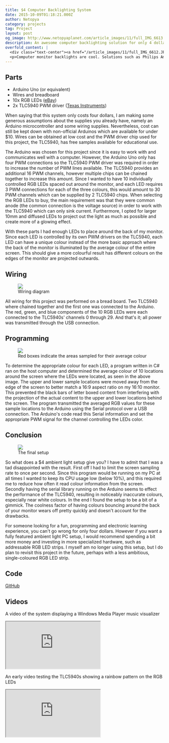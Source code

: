 ```yaml
---
title: $4 Computer Backlighting System
date: 2015-10-09T01:18:21.000Z
author: Netopya
category: projects
tag: Project
layout: post
og_image: http://www.netopyaplanet.com/article_images/11/full_IMG_6613.JPG
description: An awesome computer backlighting solution for only 4 dollars!
overfold_content: |
  <div class="text-center"><a href="/article_images/11/full_IMG_6612.JPG"><img src="/article_images/11/prev_IMG_6612.JPG" class="img-thumbnail mb-3"/></a></div>
  <p>Computer monitor backlights are cool. Solutions such as Philips Ambilight are available, but many people opt to design their own system. I wanted to see just how much you can save and what you can get by making the cheapest backlighting system possible. By salvaging parts from previous projects and getting free samples, all I need to buy where some RGB LEDs for only $4.00. Join me as I experiment and create the most basic computer ambient light solution.</p>
---
```


## Parts

- Arduino Uno (or equivalent)
- Wires and breadboard
- 10x RGB LEDs ([eBay](http://www.ebay.com/itm/Diffused-10mm-RGB-Common-Anode-4Pins-LED-10pcs-FreeShipping-/251534607654))
- 2x TLC5940 PWM driver ([Texas Instruments](http://www.ti.com/product/tlc5940))

When saying that this system only costs four dollars, I am making some generous assumptions about the supplies you already have, namely an Arduino microcontroller and some wiring supplies. Nevertheless, cost can still be kept down with non-official Arduinos which are available for under $10. Wires can be obtained at low cost and the PWM driver chip used for this project, the TLC5940, has free samples available for educational use.

The Arduino was chosen for this project since it is easy to work with and communicates well with a computer. However, the Arduino Uno only has four PWM connections so the TLC5940 PWM driver was required in order to increase the number of PWM lines available. The TLC5940 provides an additional 16 PWM channels, however multiple chips can be chained together to increase this amount. Since I wanted to have 10 individually controlled RGB LEDs spaced out around the monitor, and each LED requires 3 PWM connections for each of the three colours, this would amount to 30 PWM channels which can be supplied by 2 TLC5940 chips. When selecting the RGB LEDs to buy, the main requirement was that they were common anode (the common connection is the voltage source) in order to work with the TLC5940 which can only sink current. Furthermore, I opted for larger 10mm and diffused LEDs to project out the light as much as possible and create more of a glowing effect.

With these parts I had enough LEDs to place around the back of my monitor. Since each LED is controlled by its own PWM drivers on the TLC5940, each LED can have a unique colour instead of the more basic approach where the back of the monitor is illuminated by the average colour of the entire screen. This should give a more colourful result has different colours on the edges of the monitor are projected outwards.

## Wiring

<figure>
<a href="/article_images/11/full_Sketch 2_bb.png">
    <img class="img-thumbnail" src="/article_images/11/prev_Sketch 2_bb.png"/>
</a>
<figcaption>Wiring diagram</figcaption>
</figure>

All wiring for this project was performed on a bread board. Two TLC5940 where chained together and the first one was connected to the Arduino. The red, green, and blue components of the 10 RGB LEDs were each connected to the TLC5940s' channels 0 through 29. And that's it; all power was transmitted through the USB connection.

## Programming

<figure>
<a href="/article_images/11/full_diagram2.jpg">
    <img class="img-thumbnail" src="/article_images/11/prev_diagram2.jpg"/>
</a>
<figcaption>Red boxes indicate the areas sampled for their average colour</figcaption>
</figure>

To determine the appropriate colour for each LED, a program written in C# ran on the host computer and determined the average colour of 10 locations around the screen where the LEDs were located, as seen in the above image. The upper and lower sample locations were moved away from the edge of the screen to better match a 16:9 aspect ratio on my 16:10 monitor. This prevented the black bars of letter boxed content from interfering with the projection of the actual content to the upper and lower locations behind the screen. The program transmitted the averaged RGB values for these sample locations to the Arduino using the Serial protocol over a USB connection. The Arduino's code read this Serial information and set the appropriate PWM signal for the channel controlling the LEDs color.

## Conclusion

<figure>
<a href="/article_images/11/full_IMG_6613.JPG">
    <img class="img-thumbnail" src="/article_images/11/prev_IMG_6613.JPG"/>
</a>
<figcaption>The final setup</figcaption>
</figure>

So what does a $4 ambient light setup give you? I have to admit that I was a tad disappointed with the result. First off I had to limit the screen sampling rate to once per second. Since this program would be running on my PC at all times I wanted to keep its CPU usage low (below 10%), and this required me to reduce how often it read colour information from the screen. Secondly having the serial library running on the Arduino seems to effect the performance of the TLC5940, resulting in noticeably inaccurate colours, especially near white colours. In the end I found the setup to be a bit of a gimmick. The coolness factor of having colours bouncing around the back of your monitor wears off pretty quickly and doesn't account for the drawbacks.

For someone looking for a fun, programming and electronic learning experience, you can't go wrong for only four dollars. However if you want a fully featured ambient light PC setup, I would recommend spending a bit more money and investing in more specialized hardware, such as addressable RGB LED strips. I myself am no longer using this setup, but I do plan to revisit this project in the future, perhaps with a less ambitious, single-coloured RGB LED strip.

## Code

[GitHub <span class="glyphicon glyphicon-new-window" aria-hidden="true"></span>](https://github.com/Netopya/NetopyaAmbientLight)

## Videos

A video of the system displaying a Windows Media Player music visualizer

<div class="row justify-content-center mb-4">
  <div class="col-lg-8 col-md-10 col-12">
    <div class="ratio ratio-4x3">
      <iframe src="https://www.youtube.com/embed/z9RqdH6WB20" title="Computer Backlighting with Music Visualizer" allowfullscreen></iframe>
    </div>
  </div>
</div>

An early video testing the TLC5940s showing a rainbow pattern on the RGB LEDs

<div class="row justify-content-center mb-4">
  <div class="col-lg-8 col-md-10 col-12">
    <div class="ratio ratio-4x3">
      <iframe src="https://www.youtube.com/embed/FCKEEMjqrG0" title="TLC5940 Rainbow Pattern Test" allowfullscreen></iframe>
    </div>
  </div>
</div>